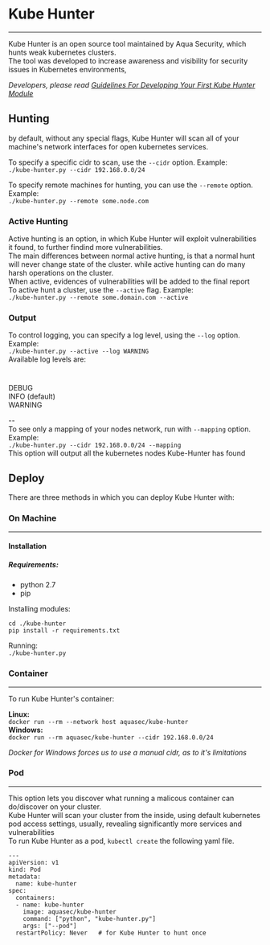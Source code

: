 # Kube Hunter
---
Kube Hunter is an open source tool maintained by Aqua Security, which hunts weak kubernetes clusters.  
The tool was developed to increase awareness and visibility for security issues in Kubernetes environments,  
  
_Developers, please read [Guidelines For Developing Your First Kube Hunter Module](src/README.md)_  
## Hunting  
by default, without any special flags, Kube Hunter will scan all of your machine's network interfaces for open kubernetes services.   

To specify a specific cidr to scan, use the `--cidr` option. Example:  
`./kube-hunter.py --cidr 192.168.0.0/24`  
  
To specify remote machines for hunting, you can use the `--remote` option. Example:  
`./kube-hunter.py --remote some.node.com`  

### Active Hunting
Active hunting is an option, in which Kube Hunter will exploit vulnerabilities it found, to further findind more vulnerabilities.  
The main differences between normal active hunting, is that a normal hunt will never change state of the   cluster. while active hunting can do many harsh operations on the cluster.    
When active, evidences of vulnerabilities will be added to the final report  
To active hunt a cluster, use the `--active` flag. Example:  
`./kube-hunter.py --remote some.domain.com --active`  

### Output
To control logging, you can specify a log level, using the `--log` option. Example:  
`./kube-hunter.py --active --log WARNING`  
Available log levels are: 
#
DEBUG  
INFO (default)  
WARNING
  
--  
To see only a mapping of your nodes network, run with `--mapping` option. Example:  
`./kube-hunter.py --cidr 192.168.0.0/24 --mapping`  
This option will output all the kubernetes nodes Kube-Hunter has found  
## Deploy
There are three methods in which you can deploy Kube Hunter with:  
### On Machine
***
#### Installation
##### Requirements:
* python 2.7  
* pip  

Installing modules:  
~~~
cd ./kube-hunter
pip install -r requirements.txt
~~~
Running:  
`./kube-hunter.py`

### Container
***
To run Kube Hunter's container:

**Linux:**  
`docker run --rm --network host aquasec/kube-hunter`  
**Windows:**   
`docker run --rm aquasec/kube-hunter --cidr 192.168.0.0/24`  

_Docker for Windows forces us to use a manual cidr, as to it's limitations_
### Pod
***
This option lets you discover what running a malicous container can do/discover on your cluster.  
Kube Hunter will scan your cluster from the inside, using default kubernetes pod access settings, usually, revealing significantly more services and vulnerabilities     
To run Kube Hunter as a pod, `kubectl create` the following yaml file.  
~~~
---
apiVersion: v1
kind: Pod
metadata:
  name: kube-hunter
spec:
  containers:
  - name: kube-hunter
    image: aquasec/kube-hunter
    command: ["python", "kube-hunter.py"]
    args: ["--pod"]
  restartPolicy: Never   # for Kube Hunter to hunt once
~~~
